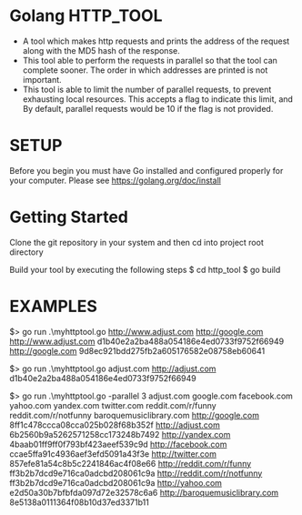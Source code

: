 # Golang HTTP_TOOL
- A tool which makes http requests and prints the address of the request along with the
MD5 hash of the response.
- This tool able to perform the requests in parallel so that the tool can complete sooner. The
order in which addresses are printed is not important.
- This tool is able to limit the number of parallel requests, to prevent exhausting local resources.
This accepts a flag to indicate this limit, and By default, parallel requests would be 10 if the flag is not provided.


# SETUP
Before you begin you must have Go installed and configured properly for your computer. Please see
https://golang.org/doc/install


# Getting Started
Clone the git repository in your system and then cd into project root directory


Build your tool by executing the following steps
$ cd http_tool
$ go build



# EXAMPLES
$> go run .\myhttptool.go http://www.adjust.com http://google.com
http://www.adjust.com d1b40e2a2ba488a054186e4ed0733f9752f66949
http://google.com 9d8ec921bdd275fb2a605176582e08758eb60641


$> go run .\myhttptool.go adjust.com
http://adjust.com d1b40e2a2ba488a054186e4ed0733f9752f66949


$> go run .\myhttptool.go -parallel 3 adjust.com google.com facebook.com yahoo.com yandex.com twitter.com
reddit.com/r/funny reddit.com/r/notfunny baroquemusiclibrary.com
http://google.com 8ff1c478ccca08cca025b028f68b352f
http://adjust.com 6b2560b9a5262571258cc173248b7492
http://yandex.com 4baab01ff9ff0f793bf423aeef539c9d
http://facebook.com ccae5ffa91c4936aef3efd5091a43f3e
http://twitter.com 857efe81a54c8b5c2241846ac4f08e66
http://reddit.com/r/funny ff3b2b7dcd9e716ca0adcbd208061c9a
http://reddit.com/r/notfunny ff3b2b7dcd9e716ca0adcbd208061c9a
http://yahoo.com e2d50a30b7bfbfda097d72e32578c6a6
http://baroquemusiclibrary.com 8e5138a0111364f08b10d37ed3371b11




